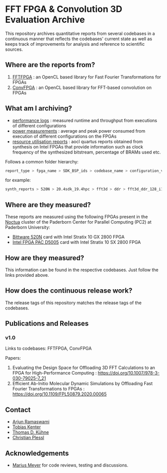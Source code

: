 # FFT FPGA & Convolution 3D Evaluation Archive

This repository archives quantitative reports from several codebases in a continuous manner that reflects the codebases' current state as well as keeps track of improvements for analysis and reference to scientific sources.  

## Where are the reports from?

1. [FFTFPGA](https://github.com/pc2/fft3d-fpga) : an OpenCL based library for Fast Fourier Transformations for FPGAs 
2. [ConvFPGA]() : an OpenCL based library for FFT-based convolution on FPGAs

## What am I archiving?
 
- [performance logs](https://git.uni-paderborn.de/arjunr/fftfpga-eval/-/tree/master/performance_logs) : measured runtime and throughput from executions of different configurations
- [power measurements](https://git.uni-paderborn.de/arjunr/fftfpga-eval/-/tree/master/power_measures) : average and peak power consumed from execution of different configurations on the FPGAs 
- [resource utilisation reports](https://git.uni-paderborn.de/arjunr/fftfpga-eval/-/tree/master/synth_reports) : aocl quartus reports obtained from synthesis on Intel FPGAs that provide information such as clock frequency of the synthesized bitstream, percentage of BRAMs used etc.

Follows a common folder hierarchy: 

```bash
report_type > fpga_name > SDK_BSP_ids > codebase_name > configuration_variant > report_name
```

for example:

```bash
synth_reports > 520N > 20.4sdk_19.4hpc > fft3d > ddr > fft3d_ddr_128_i100.log
```

## Where are they measured?

These reports are measured using the following FPGAs present in the [Noctua](https://pc2.uni-paderborn.de/hpc-services/available-systems/noctua1/) cluster of the Paderborn Center for Parallel Computing (PC2) at Paderborn University:

- [Bittware 520N](https://www.bittware.com/fpga/520n/) card with Intel Stratix 10 GX 2800 FPGA
- [Intel FPGA PAC D5005](https://www.intel.com/content/www/us/en/programmable/products/boards_and_kits/dev-kits/altera/intel-fpga-pac-d5005/overview.html) card with Intel Stratix 10 SX 2800 FPGA

## How are they measured?

This information can be found in the respective codebases. Just follow the links provided above.

## How does the continuous release work?

The release tags of this repository matches the release tags of the codebases.

## Publications and Releases

### v1.0

Links to codebases: FFTFPGA, ConvFPGA 

Papers:
1. Evaluating the Design Space for Offloading 3D FFT Calculations to an FPGA for High-Performance Computing : https://doi.org/10.1007/978-3-030-79025-7_21
2. Efficient Ab-Initio Molecular Dynamic Simulations by Offloading Fast Fourier Transformations to FPGAs : https://doi.org/10.1109/FPL50879.2020.00065


## Contact

- [Arjun Ramaswami](https://github.com/arjunramaswami)
- [Tobias Kenter](https://www.uni-paderborn.de/person/3145/)
- [Thomas D. Kühne](https://chemie.uni-paderborn.de/arbeitskreise/theoretische-chemie/kuehne/)
- [Christian Plessl](https://github.com/plessl)

## Acknowledgements

- [Marius Meyer](https://pc2.uni-paderborn.de/about-pc2/staff-board/staff/person/?tx_upbperson_personsite%5BpersonId%5D=40778&tx_upbperson_personsite%5Bcontroller%5D=Person&cHash=867dec7cae43afd76c85cd503d8da47b) for code reviews, testing and discussions.

